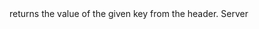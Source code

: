 <function name="GetHeader" parent="HttpRequest" type="classfunc">
	<description>
		returns the value of the given key from the header.
		<added version="0.7"></added>
	</description>
	<realm>Server</realm>
	<args>
		<arg name="key" type="string"></arg>
	</args>
	<rets>
		<ret name="value" type="string"></ret>
	</rets>
</function>